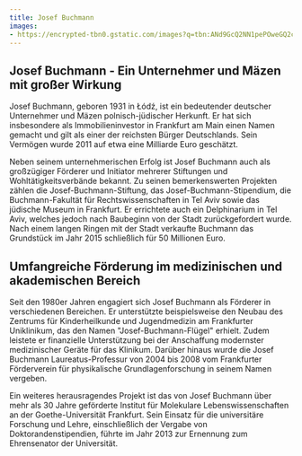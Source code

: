 ```yaml
---
title: Josef Buchmann
images: 
- https://encrypted-tbn0.gstatic.com/images?q=tbn:ANd9GcQ2NN1pePOweGQ2csTREVhMofJtwuTuSXLiNA&usqp=CAU
---
```


## Josef Buchmann - Ein Unternehmer und Mäzen mit großer Wirkung

Josef Buchmann, geboren 1931 in Łódź, ist ein bedeutender deutscher Unternehmer und Mäzen polnisch-jüdischer Herkunft. Er hat sich insbesondere als Immobilieninvestor in Frankfurt am Main einen Namen gemacht und gilt als einer der reichsten Bürger Deutschlands. Sein Vermögen wurde 2011 auf etwa eine Milliarde Euro geschätzt.

Neben seinem unternehmerischen Erfolg ist Josef Buchmann auch als großzügiger Förderer und Initiator mehrerer Stiftungen und Wohltätigkeitsverbände bekannt. Zu seinen bemerkenswerten Projekten zählen die Josef-Buchmann-Stiftung, das Josef-Buchmann-Stipendium, die Buchmann-Fakultät für Rechtswissenschaften in Tel Aviv sowie das jüdische Museum in Frankfurt. Er errichtete auch ein Delphinarium in Tel Aviv, welches jedoch nach Baubeginn von der Stadt zurückgefordert wurde. Nach einem langen Ringen mit der Stadt verkaufte Buchmann das Grundstück im Jahr 2015 schließlich für 50 Millionen Euro.

## Umfangreiche Förderung im medizinischen und akademischen Bereich

Seit den 1980er Jahren engagiert sich Josef Buchmann als Förderer in verschiedenen Bereichen. Er unterstützte beispielsweise den Neubau des Zentrums für Kinderheilkunde und Jugendmedizin am Frankfurter Uniklinikum, das den Namen "Josef-Buchmann-Flügel" erhielt. Zudem leistete er finanzielle Unterstützung bei der Anschaffung modernster medizinischer Geräte für das Klinikum. Darüber hinaus wurde die Josef Buchmann Laureatus-Professur von 2004 bis 2008 vom Frankfurter Förderverein für physikalische Grundlagenforschung in seinem Namen vergeben.

Ein weiteres herausragendes Projekt ist das von Josef Buchmann über mehr als 30 Jahre geförderte Institut für Molekulare Lebenswissenschaften an der Goethe-Universität Frankfurt. Sein Einsatz für die universitäre Forschung und Lehre, einschließlich der Vergabe von Doktorandenstipendien, führte im Jahr 2013 zur Ernennung zum Ehrensenator der Universität.
